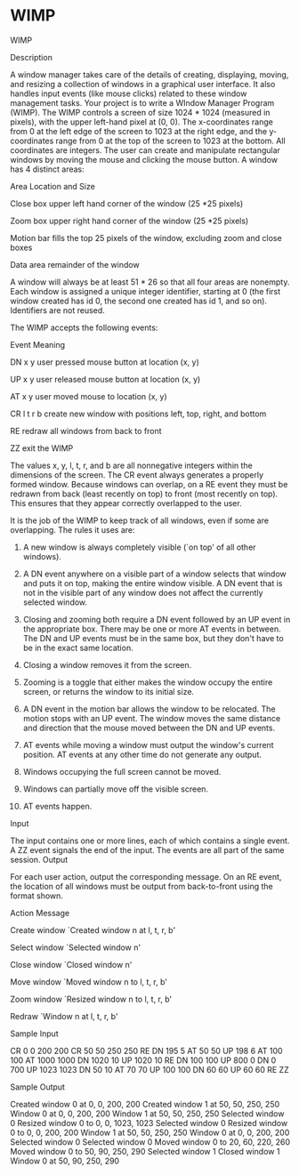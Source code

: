 # WIMP

WIMP

Description

A window manager takes care of the details of creating, displaying, moving, and resizing a collection of windows in a graphical user interface. It also handles input events (like mouse clicks) related to these window management tasks. Your project is to write a WIndow Manager Program (WIMP). 
The WIMP controls a screen of size 1024 * 1024 (measured in pixels), with the upper left-hand pixel at (0, 0). The x-coordinates range from 0 at the left edge of the screen to 1023 at the right edge, and the y-coordinates range from 0 at the top of the screen to 1023 at the bottom. All coordinates are integers. The user can create and manipulate rectangular windows by moving the mouse and clicking the mouse button. A window has 4 distinct areas: 

Area            Location and Size 

Close box       upper left hand corner of the window (25 *25 pixels) 

Zoom box        upper right hand corner of the window (25 *25 pixels) 

Motion bar      fills the top 25 pixels of the window, excluding zoom and close boxes 

Data area       remainder of the window 

A window will always be at least 51 * 26 so that all four areas are nonempty. Each window is assigned a unique integer identifier, starting at 0 (the first window created has id 0, the second one created has id 1, and so on). Identifiers are not reused. 

The WIMP accepts the following events: 

Event         Meaning 

DN x y        user pressed mouse button at location (x, y) 

UP x y        user released mouse button at location (x, y) 

AT x y        user moved mouse to location (x, y) 

CR l t r b    create new window with positions left, top, right, and bottom 

RE            redraw all windows from back to front 

ZZ            exit the WIMP 

The values x, y, l, t, r, and b are all nonnegative integers within the dimensions of the screen. The CR event always generates a properly formed window. Because windows can overlap, on a RE event they must be redrawn from back (least recently on top) to front (most recently on top). This ensures that they appear correctly overlapped to the user. 

It is the job of the WIMP to keep track of all windows, even if some are overlapping. The rules it uses are: 

1. A new window is always completely visible (`on top' of all other windows). 

2. A DN event anywhere on a visible part of a window selects that window and puts it on top, making the entire window visible. A DN event that is not in the visible part of any window does not affect the currently selected window. 

3. Closing and zooming both require a DN event followed by an UP event in the appropriate box. There may be one or more AT events in between. The DN and UP events must be in the same box, but they don't have to be in the exact same location. 

4. Closing a window removes it from the screen. 

5. Zooming is a toggle that either makes the window occupy the entire screen, or returns the window to its initial size. 

6. A DN event in the motion bar allows the window to be relocated. The motion stops with an UP event. The window moves the same distance and direction that the mouse moved between the DN and UP events. 

7. AT events while moving a window must output the window's current position. AT events at any other time do not generate any output. 

8. Windows occupying the full screen cannot be moved. 

9. Windows can partially move off the visible screen. 

10. AT events happen. 

Input

The input contains one or more lines, each of which contains a single event. A ZZ event signals the end of the input. The events are all part of the same session.
Output

For each user action, output the corresponding message. On an RE event, the location of all windows must be output from back-to-front using the format shown. 

Action               Message 

Create window       `Created window n at l, t, r, b' 

Select window       `Selected window n' 

Close window        `Closed window n' 

Move window         `Moved window n to l, t, r, b' 

Zoom window         `Resized window n to l, t, r, b' 

Redraw              `Window n at l, t, r, b' 

Sample Input

CR 0 0 200 200
CR 50 50 250 250
RE
DN 195 5
AT 50 50
UP 198 6
AT 100 100
AT 1000 1000
DN 1020 10
UP 1020 10
RE
DN 100 100
UP 800 0
DN 0 700
UP 1023 1023
DN 50 10
AT 70 70
UP 100 100
DN 60 60
UP 60 60
RE
ZZ

Sample Output

Created window 0 at 0, 0, 200, 200
Created window 1 at 50, 50, 250, 250
Window 0 at 0, 0, 200, 200
Window 1 at 50, 50, 250, 250
Selected window 0
Resized window 0 to 0, 0, 1023, 1023
Selected window 0
Resized window 0 to 0, 0, 200, 200
Window 1 at 50, 50, 250, 250
Window 0 at 0, 0, 200, 200
Selected window 0
Selected window 0
Moved window 0 to 20, 60, 220, 260
Moved window 0 to 50, 90, 250, 290
Selected window 1
Closed window 1
Window 0 at 50, 90, 250, 290
